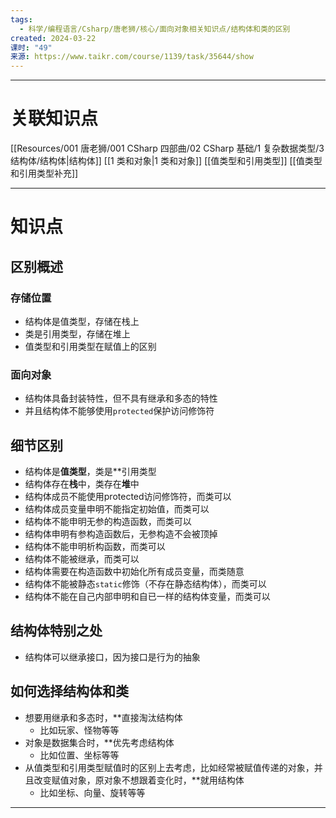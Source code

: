 ```yaml
---
tags:
  - 科学/编程语言/Csharp/唐老狮/核心/面向对象相关知识点/结构体和类的区别
created: 2024-03-22
课时: "49"
来源: https://www.taikr.com/course/1139/task/35644/show
---
```


---
# 关联知识点

[[Resources/001 唐老狮/001 CSharp 四部曲/02 CSharp 基础/1 复杂数据类型/3 结构体/结构体|结构体]]  [[1 类和对象|1 类和对象]] [[值类型和引用类型]] [[值类型和引用类型补充]]

---
# 知识点

## 区别概述

### 存储位置

- 结构体是值类型，存储在栈上
- 类是引用类型，存储在堆上
- 值类型和引用类型在赋值上的区别
### 面向对象

- 结构体具备封装特性，但不具有继承和多态的特性
- 并且结构体不能够使用`protected`保护访问修饰符
## 细节区别

- 结构体是**值类型**，类是**引用类型
- 结构体存在**栈**中，类存在**堆**中
- 结构体成员不能使用protected访问修饰符，而类可以
- 结构体成员变量申明不能指定初始值，而类可以
- 结构体不能申明无参的构造函数，而类可以
- 结构体申明有参构造函数后，无参构造不会被顶掉
- 结构体不能申明析构函数，而类可以
- 结构体不能被继承，而类可以
- 结构体需要在构造函数中初始化所有成员变量，而类随意
- 结构体不能被静态`static`修饰（不存在静态结构体），而类可以
- 结构体不能在自己内部申明和自已一样的结构体变量，而类可以
## 结构体特别之处

- 结构体可以继承接口，因为接口是行为的抽象
## 如何选择结构体和类

- 想要用继承和多态时，**直接淘汰结构体
	- 比如玩家、怪物等等
- 对象是数据集合时，**优先考虑结构体
	- 比如位置、坐标等等
- 从值类型和引用类型赋值时的区别上去考虑，比如经常被赋值传递的对象，并且改变赋值对象，原对象不想跟着变化时，**就用结构体
	- 比如坐标、向量、旋转等等

---
